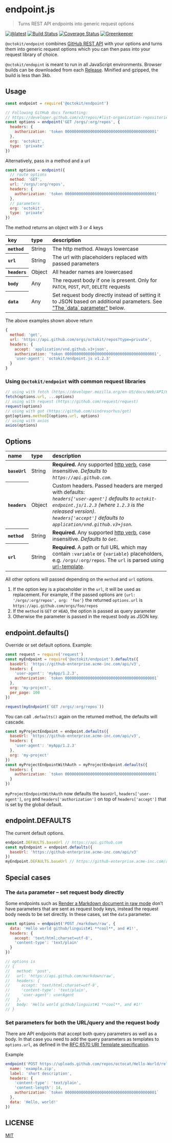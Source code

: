 # endpoint.js

> Turns REST API endpoints into generic request options

[![@latest](https://img.shields.io/npm/v/@octokit/endpoint.svg)](https://www.npmjs.com/package/@octokit/endpoint)
[![Build Status](https://travis-ci.org/octokit/endpoint.js.svg?branch=master)](https://travis-ci.org/octokit/endpoint.js)
[![Coverage Status](https://coveralls.io/repos/github/octokit/endpoint.js/badge.svg)](https://coveralls.io/github/octokit/endpoint.js)
[![Greenkeeper](https://badges.greenkeeper.io/octokit/endpoint.js.svg)](https://greenkeeper.io/)

`@octokit/endpoint` combines [GitHub REST API](https://developer.github.com/v3/)
with your options and turns them into generic request options which you can
then pass into your request library of choice.

`@octokit/endopint` is meant to run in all JavaScript environments. Browser
builds can be downloaded from each [Release](https://github.com/octokit/endpoint.js/releases).
Minified and gzipped, the build is less than 3kb.

## Usage

```js
const endpoint = require('@octokit/endpoint')

// Following GitHub docs formatting:
// https://developer.github.com/v3/repos/#list-organization-repositories
const options = endpoint('GET /orgs/:org/repos', {
  headers: {
    authorization: 'token 0000000000000000000000000000000000000001'
  },
  org: 'octokit',
  type: 'private'
})
```

Alternatively, pass in a method and a url

```js
const options = endpoint({
  // route options
  method: 'GET',
  url: '/orgs/:org/repos',
  headers: {
    authorization: 'token 0000000000000000000000000000000000000001'
  },
  // parameters
  org: 'octokit',
  type: 'private'
})
```

The method returns an object with 3 or 4 keys

<table>
  <thead>
    <tr>
      <th align=left>
        key
      </th>
      <th align=left>
        type
      </th>
      <th align=left>
        description
      </th>
    </tr>
  </thead>
  <tr>
    <th align=left><code>method</code></th>
    <td>String</td>
    <td>The http method. Always lowercase</td>
  </tr>
  <tr>
    <th align=left><code>url</code></th>
    <td>String</td>
    <td>The url with placeholders replaced with passed parameters</td>
  </tr>
  <tr>
    <th align=left><code>headers</code></th>
    <td>Object</td>
    <td>All header names are lowercased</td>
  </tr>
  <tr>
    <th align=left><code>body</code></th>
    <td>Any</td>
    <td>The request body if one is present. Only for <code>PATCH</code>, <code>POST</code>, <code>PUT</code>, <code>DELETE</code> requests</td>
  </tr>
  <tr>
    <th align=left>
      <code>data</code>
    </th>
    <td>
      Any
    </td>
    <td>
      Set request body directly instead of setting it to JSON based on additional parameters. See <a href="#data-parameter">"The `data` parameter"</a> below.
    </td>
  </tr>
</table>


The above examples shown above return

```js
{
  method: 'get',
  url: 'https://api.github.com/orgs/octokit/repos?type=private',
  headers: {
    accept: 'application/vnd.github.v3+json',
    authorization: 'token 0000000000000000000000000000000000000001',
    'user-agent': 'octokit/endpoint.js v1.2.3'
  }
}
```

### Using `@octokit/endpoint` with common request libraries

```js
// using with fetch (https://developer.mozilla.org/en-US/docs/Web/API/Fetch_API)
fetch(options.url, ...options)
// using with request (https://github.com/request/request)
request(options)
// using with got (https://github.com/sindresorhus/got)
got[options.method](options.url, options)
// using with axios
axios(options)
```

## Options

<table>
  <thead>
    <tr>
      <th align=left>
        name
      </th>
      <th align=left>
        type
      </th>
      <th align=left>
        description
      </th>
    </tr>
  </thead>
  <tr>
    <th align=left>
      <code>baseUrl</code>
    </th>
    <td>
      String
    </td>
    <td>
      <strong>Required.</strong> Any supported <a href="https://developer.github.com/v3/#http-verbs">http verb</a>, case insensitive. <em>Defaults to <code>https://api.github.com</code></em>.
    </td>
  </tr>
    <th align=left>
      <code>headers</code>
    </th>
    <td>
      Object
    </td>
    <td>
      Custom headers. Passed headers are merged with defaults:<br>
      <em><code>headers['user-agent']</code> defaults to <code>octokit-endpoint.js/1.2.3</code> (where <code>1.2.3</code> is the released version)</em>.<br>
      <em><code>headers['accept']</code> defaults to <code>application/vnd.github.v3+json</code>.<br>
    </td>
  </tr>
  <tr>
    <th align=left>
      <code>method</code>
    </th>
    <td>
      String
    </td>
    <td>
      <strong>Required.</strong> Any supported <a href="https://developer.github.com/v3/#http-verbs">http verb</a>, case insensitive. <em>Defaults to <code>Get</code></em>.
    </td>
  </tr>
  <tr>
    <th align=left>
      <code>url</code>
    </th>
    <td>
      String
    </td>
    <td>
      <strong>Required.</strong> A path or full URL which may contain <code>:variable</code> or <code>{variable}</code> placeholders,
      e.g. <code>/orgs/:org/repos</code>. The <code>url</code> is parsed using <a href="https://github.com/bramstein/url-template">url-template</a>.
    </td>
  </tr>
</table>

All other options will passed depending on the `method` and `url` options.

1. If the option key is a placeholder in the `url`, it will be used as replacement. For example, if the passed options are `{url: '/orgs/:org/repos', org: 'foo'}` the returned `options.url` is `https://api.github.com/orgs/foo/repos`
2. If the `method` is `GET` or `HEAD`, the option is passed as query parameter
3. Otherwise the parameter is passed in the request body as JSON key.

## endpoint.defaults()

Override or set default options. Example:

```js
const request = require('request')
const myEndpoint = require('@octokit/endpoint').defaults({
  baseUrl: 'https://github-enterprise.acme-inc.com/api/v3',
  headers: {
    'user-agent': 'myApp/1.2.3',
    authorization: `token 0000000000000000000000000000000000000001`
  },
  org: 'my-project',
  per_page: 100
})

request(myEndpoint(`GET /orgs/:org/repos`))
```

You can call `.defaults()` again on the returned method, the defaults will cascade.

```js
const myProjectEndpoint = endpoint.defaults({
  baseUrl: 'https://github-enterprise.acme-inc.com/api/v3',
  headers: {
    'user-agent': 'myApp/1.2.3'
  },
  org: 'my-project'
})
const myProjectEndpointWithAuth = myProjectEndpoint.defaults({
  headers: {
    authorization: `token 0000000000000000000000000000000000000001`
  }
})
```

`myProjectEndpointWithAuth` now defaults the `baseUrl`, `headers['user-agent']`,
`org` and `headers['authorization']` on top of `headers['accept']` that is set
by the global default.

## endpoint.DEFAULTS

The current default options.

```js
endpoint.DEFAULTS.baseUrl // https://api.github.com
const myEndpoint = endpoint.defaults({
  baseUrl: 'https://github-enterprise.acme-inc.com/api/v3'
})
myEndpoint.DEFAULTS.baseUrl // https://github-enterprise.acme-inc.com/api/v3
```

## Special cases

<a name="data-parameter"></a>
### The `data` parameter – set request body directly

Some endpoints such as [Render a Markdown document in raw mode](https://developer.github.com/v3/markdown/#render-a-markdown-document-in-raw-mode) don’t have parameters that are sent as request body keys, instead the request body needs to be set directly. In these cases, set the `data` parameter.

```js
const options = endpoint('POST /markdown/raw', {
  data: 'Hello world github/linguist#1 **cool**, and #1!',
  headers: {
    accept: 'text/html;charset=utf-8',
    'content-type': 'text/plain'
  }
})

// options is
// {
//   method: 'post',
//   url: 'https://api.github.com/markdown/raw',
//   headers: {
//     accept: 'text/html;charset=utf-8',
//     'content-type': 'text/plain',
//     'user-agent': userAgent
//   },
//   body: 'Hello world github/linguist#1 **cool**, and #1!'
// }
```

### Set parameters for both the URL/query and the request body

There are API endpoints that accept both query parameters as well as a body. In that case you need to add the query parameters as templates to `options.url`, as defined in the [RFC 6570 URI Template specification](https://tools.ietf.org/html/rfc6570).

Example

```js
endpoint('POST https://uploads.github.com/repos/octocat/Hello-World/releases/1/assets{?name,label}', {
  name: 'example.zip',
  label: 'short description',
  headers: {
    'content-type': 'text/plain',
    'content-length': 14,
    authorization: `token 0000000000000000000000000000000000000001`
  },
  data: 'Hello, world!'
})
```

## LICENSE

[MIT](LICENSE)
